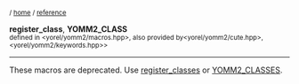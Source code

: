 <sub>/ [home](/README.md) / [reference](/reference/README.md) </sub>

**register_class**, **YOMM2_CLASS**<br>
<sub>defined in <yorel/yomm2/macros.hpp>, also provided by<yorel/yomm2/cute.hpp>, <yorel/yomm2/keywords.hpp>></sub>

---

These macros are deprecated. Use [register_classes](use_classes.md) or [YOMM2_CLASSES](None).